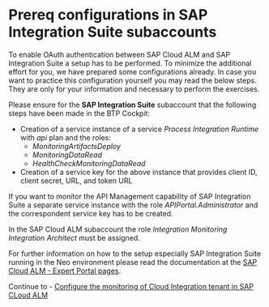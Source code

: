 # Prereq configurations in SAP Integration Suite subaccounts

To enable OAuth authentication between SAP Cloud ALM and SAP Integration Suite a setup has to be performed. 
To minimize the additional effort for you, we have prepared some configurations already. In case you want to practice this configuration yourself you may read the below steps. They are only for your information and necessary to perform the exercises.

Please ensure for the **SAP Integration Suite** subaccount that the following steps have been made in the BTP Cockpit:
- Creation of a service instance of a service *Process Integration Runtime* with *api* plan and the roles:
  -	*MonitoringArtifactsDeploy*
  -	*MonitoringDataRead*
  - *HealthCheckMonitoringDataRead*
- Creation of a service key for the above instance that provides client ID, client secret, URL, and token URL

If you want to monitor the API Management capability of SAP Integration Suite a separate service instance with the role *APIPortal.Administrator* and the correspondent service key has to be created.

In the SAP Cloud ALM subaccount the role *Integration Monitoring Integration Architect* must be assigned.

For further information on how to the setup especially SAP Integration Suite running in the Neo environment please read the documentation at the [SAP Cloud ALM - Expert Portal pages](https://support.sap.com/en/alm/sap-cloud-alm/operations/expert-portal/setup-managed-services/setup-cpi-neo.html).

Continue to - [Configure the monitoring of Cloud Integration tenant in SAP CLoud ALM](../ex1)
